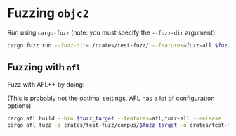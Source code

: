 # Fuzzing `objc2`

Run using `cargo-fuzz` (note: you must specify the `--fuzz-dir` argument).

```sh
cargo fuzz run --fuzz-dir=./crates/test-fuzz/ --features=fuzz-all $fuzz_target
```

## Fuzzing with `afl`

Fuzz with AFL++ by doing:

(This is probably not the optimal settings, AFL has a lot of configuration options).

```sh
cargo afl build --bin $fuzz_target --features=afl,fuzz-all --release
cargo afl fuzz -i crates/test-fuzz/corpus/$fuzz_target -o crates/test-fuzz/afl -- target/release/$fuzz_target
```
